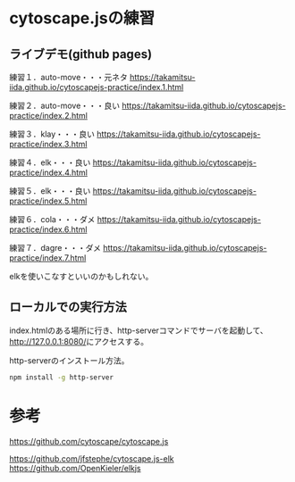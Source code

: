 # cytoscape.jsの練習

## ライブデモ(github pages)

練習１．auto-move・・・元ネタ
<https://takamitsu-iida.github.io/cytoscapejs-practice/index.1.html>

練習２．auto-move・・・良い
<https://takamitsu-iida.github.io/cytoscapejs-practice/index.2.html>

練習３．klay・・・良い
<https://takamitsu-iida.github.io/cytoscapejs-practice/index.3.html>

練習４．elk・・・良い
<https://takamitsu-iida.github.io/cytoscapejs-practice/index.4.html>

練習５．elk・・・良い
<https://takamitsu-iida.github.io/cytoscapejs-practice/index.5.html>

練習６．cola・・・ダメ
<https://takamitsu-iida.github.io/cytoscapejs-practice/index.6.html>

練習７．dagre・・・ダメ
<https://takamitsu-iida.github.io/cytoscapejs-practice/index.7.html>

elkを使いこなすといいのかもしれない。

## ローカルでの実行方法

index.htmlのある場所に行き、http-serverコマンドでサーバを起動して、<http://127.0.0.1:8080/>にアクセスする。

http-serverのインストール方法。

```bash
npm install -g http-server
```

# 参考

<https://github.com/cytoscape/cytoscape.js>

<https://github.com/jfstephe/cytoscape.js-elk>
<https://github.com/OpenKieler/elkjs>
